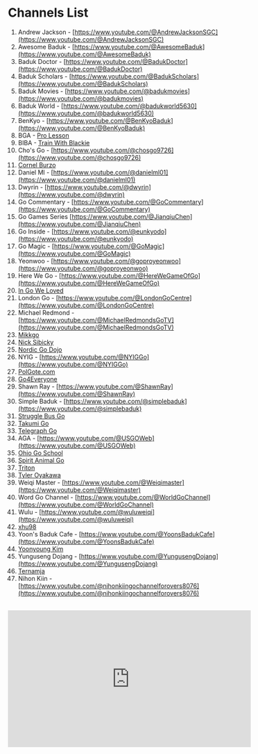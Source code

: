 # Channels List

1. Andrew Jackson - [https://www.youtube.com/@AndrewJacksonSGC](https://www.youtube.com/@AndrewJacksonSGC)
2. Awesome Baduk - [https://www.youtube.com/@AwesomeBaduk](https://www.youtube.com/@AwesomeBaduk)
3. Baduk Doctor - [https://www.youtube.com/@BadukDoctor](https://www.youtube.com/@BadukDoctor)
4. Baduk Scholars - [https://www.youtube.com/@BadukScholars](https://www.youtube.com/@BadukScholars)
5. Baduk Movies - [https://www.youtube.com/@badukmovies](https://www.youtube.com/@badukmovies)
6. Baduk World - [https://www.youtube.com/@badukworld5630](https://www.youtube.com/@badukworld5630)
7. BenKyo - [https://www.youtube.com/@BenKyoBaduk](https://www.youtube.com/@BenKyoBaduk)
8. BGA - [Pro Lesson](https://youtube.com/playlist?list=PLWrk_PpK27fAydKHGHZoJKg61WeFLOP3O&si=ILupcyjzWxaauvkB)
9. BIBA - [Train With Blackie](https://youtube.com/playlist?list=PLHqCacvZ8HdN3L2SKxdNac7ke5yzZmn6N&si=YipycFq7csHgiOGS)​
10. Cho's Go -  [https://www.youtube.com/@chosgo9726](https://www.youtube.com/@chosgo9726)
11. [Cornel Burzo](https://www.youtube.com/@CornelBurzo)
12. Daniel Ml -  [https://www.youtube.com/@danielml01](https://www.youtube.com/@danielml01)
13. Dwyrin - [https://www.youtube.com/@dwyrin](https://www.youtube.com/@dwyrin)
14. Go Commentary -  [https://www.youtube.com/@GoCommentary](https://www.youtube.com/@GoCommentary)
15. Go Games Series [https://www.youtube.com/@JianqiuChen](https://www.youtube.com/@JianqiuChen)
16. Go Inside - [https://www.youtube.com/@eunkyodo](https://www.youtube.com/@eunkyodo)
17. Go Magic - [https://www.youtube.com/@GoMagic](https://www.youtube.com/@GoMagic)
18. Yeonwoo - [https://www.youtube.com/@goproyeonwoo](https://www.youtube.com/@goproyeonwoo)
19. Here We Go - [https://www.youtube.com/@HereWeGameOfGo](https://www.youtube.com/@HereWeGameOfGo)
20. [In Go We Loved](https://www.youtube.com/@InGoWeLoved)
21. London Go - [https://www.youtube.com/@LondonGoCentre](https://www.youtube.com/@LondonGoCentre)
22. Michael Redmond - [https://www.youtube.com/@MichaelRedmondsGoTV](https://www.youtube.com/@MichaelRedmondsGoTV)
23. [Mikkgo](https://youtube.com/playlist?list=PLuXOp_eXdFRN61SK-R1e062oshcTo3qxK&si=8Xgp3EEIacfGhPXx)
24. [Nick Sibicky](https://www.youtube.com/@NickSibicky)
25. [Nordic Go Dojo](https://www.youtube.com/@nordicgodojo6905)
26. NYIG - [https://www.youtube.com/@NYIGGo](https://www.youtube.com/@NYIGGo)
27. [PolGote.com](https://youtube.com/playlist?list=PLQPXmzWd3tHV3nNntvxhOEblQY_gVA97v&si=VmD-U59LqlP54Cr0)
28. [Go4Everyone](https://www.youtube.com/playlist?list=PLTuxcmwHQVgHuL8ge7IHupIdIwwza39Tg)
29. Shawn Ray - [https://www.youtube.com/@ShawnRay](https://www.youtube.com/@ShawnRay)
30. Simple Baduk - [https://www.youtube.com/@simplebaduk](https://www.youtube.com/@simplebaduk)
31. [Struggle Bus Go](https://www.youtube.com/@StrugglebusGo)
32. [Takumi Go](https://www.youtube.com/@TakumiGoAcademy)
33. [Telegraph Go](https://www.youtube.com/@telegraphgo)
34. AGA - [https://www.youtube.com/@USGOWeb](https://www.youtube.com/@USGOWeb)
35. [Ohio Go School](https://www.youtube.com/@TheOhioGoSchool)
36. [Spirit Animal Go](https://www.youtube.com/@SpiritAnimalGO)
37. [Triton](https://www.youtube.com/@TritonBaduk)
38. [Tyler Oyakawa](https://www.youtube.com/@TylerOyakawa)
39. Weiqi Master - [https://www.youtube.com/@Weiqimaster](https://www.youtube.com/@Weiqimaster)
40. Word Go Channel - [https://www.youtube.com/@WorldGoChannel](https://www.youtube.com/@WorldGoChannel)
41. Wulu - [https://www.youtube.com/@wuluweiqi](https://www.youtube.com/@wuluweiqi)
42. [xhu98](https://www.youtube.com/@TheNovaLeagueOGS)
43. Yoon's Baduk Cafe - [https://www.youtube.com/@YoonsBadukCafe](https://www.youtube.com/@YoonsBadukCafe)
44. [Yoonyoung Kim](https://www.youtube.com/@YoonyoungKIM)
45. Yunguseng Dojang - [https://www.youtube.com/@YungusengDojang](https://www.youtube.com/@YungusengDojang)
46. [Ternamja](https://www.youtube.com/@ternamja)
47. Nihon Kiin - [https://www.youtube.com/@nihonkiingochannelforovers8076](https://www.youtube.com/@nihonkiingochannelforovers8076)

‍<iframe width="560" height="315" src="https://www.youtube.com/embed/videoseries?si=uoQ4bBcmGPnOzZbA&amp;list=PLTuxcmwHQVgHuL8ge7IHupIdIwwza39Tg" title="YouTube video player" frameborder="0" allow="accelerometer; autoplay; clipboard-write; encrypted-media; gyroscope; picture-in-picture; web-share" referrerpolicy="strict-origin-when-cross-origin" allowfullscreen></iframe>
